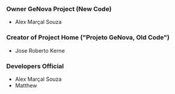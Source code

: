 ### **Owner GeNova Project (New Code)** ###
  * Alex Marçal Souza

### **Creator of Project Home ("Projeto GeNova, Old Code")** ###
  * Jose Roberto Kerne

### **Developers Official** ###
  * Alex Marçal Souza
  * Matthew